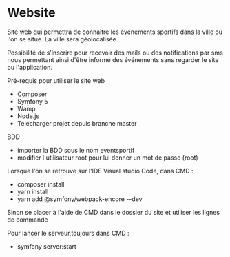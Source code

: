 # Website

Site web qui permettra de connaître les événements sportifs dans la ville où l'on se situe. 
La ville sera géolocalisée.

Possibilité de s'inscrire pour recevoir des mails ou des notifications par sms nous permettant ainsi d'être informé des événements sans regarder le site ou l'application.


Pré-requis pour utiliser le site web

- Composer
- Symfony 5
- Wamp
- Node.js
- Télécharger projet depuis branche master

BDD
- importer la BDD sous le nom eventsportif
- modifier l'utilisateur root pour lui donner un mot de passe (root)

Lorsque l'on se retrouve sur l'IDE Visual studio Code, dans CMD :

- composer install
- yarn install
- yarn add @symfony/webpack-encore --dev

Sinon se placer à l'aide de CMD dans le dossier du site et utiliser les lignes de commande

Pour lancer le serveur,toujours dans CMD : 
- symfony server:start
